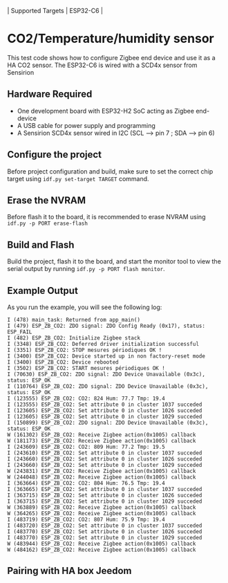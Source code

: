 | Supported Targets | 	ESP32-C6 	|


# CO2/Temperature/humidity sensor

This test code shows how to configure Zigbee end device and use it as a HA CO2 sensor. The ESP32-C6 is wired with a SCD4x sensor from Sensirion

## Hardware Required

* One development board with ESP32-H2 SoC acting as Zigbee end-device 
* A USB cable for power supply and programming
* A Sensirion SCD4x sensor wired in I2C (SCL --> pin 7 ; SDA --> pin 6)

## Configure the project

Before project configuration and build, make sure to set the correct chip target using `idf.py set-target TARGET` command.

## Erase the NVRAM 

Before flash it to the board, it is recommended to erase NVRAM using `idf.py -p PORT erase-flash`

## Build and Flash

Build the project, flash it to the board, and start the monitor tool to view the serial output by running `idf.py -p PORT flash monitor`.


## Example Output

As you run the example, you will see the following log:

```
I (478) main_task: Returned from app_main()
I (479) ESP_ZB_CO2: ZDO signal: ZDO Config Ready (0x17), status: ESP_FAIL
I (482) ESP_ZB_CO2: Initialize Zigbee stack
I (3348) ESP_ZB_CO2: Deferred driver initialization successful
I (3351) ESP_ZB_CO2: STOP mesures périodiques OK !
I (3400) ESP_ZB_CO2: Device started up in non factory-reset mode
I (3400) ESP_ZB_CO2: Device rebooted
I (3502) ESP_ZB_CO2: START mesures périodiques OK !
I (70630) ESP_ZB_CO2: ZDO signal: ZDO Device Unavailable (0x3c), status: ESP_OK
I (110764) ESP_ZB_CO2: ZDO signal: ZDO Device Unavailable (0x3c), status: ESP_OK
I (123555) ESP_ZB_CO2: CO2: 824 Hum: 77.7 Tmp: 19.4
I (123555) ESP_ZB_CO2: Set attribute 0 in cluster 1037 succeded
I (123605) ESP_ZB_CO2: Set attribute 0 in cluster 1026 succeded
I (123605) ESP_ZB_CO2: Set attribute 0 in cluster 1029 succeded
I (150899) ESP_ZB_CO2: ZDO signal: ZDO Device Unavailable (0x3c), status: ESP_OK
W (161302) ESP_ZB_CO2: Receive Zigbee action(0x1005) callback
W (181173) ESP_ZB_CO2: Receive Zigbee action(0x1005) callback
I (243609) ESP_ZB_CO2: CO2: 809 Hum: 77.2 Tmp: 19.5
I (243610) ESP_ZB_CO2: Set attribute 0 in cluster 1037 succeded
I (243660) ESP_ZB_CO2: Set attribute 0 in cluster 1026 succeded
I (243660) ESP_ZB_CO2: Set attribute 0 in cluster 1029 succeded
W (243831) ESP_ZB_CO2: Receive Zigbee action(0x1005) callback
W (244048) ESP_ZB_CO2: Receive Zigbee action(0x1005) callback
I (363664) ESP_ZB_CO2: CO2: 804 Hum: 76.5 Tmp: 19.4
I (363665) ESP_ZB_CO2: Set attribute 0 in cluster 1037 succeded
I (363715) ESP_ZB_CO2: Set attribute 0 in cluster 1026 succeded
I (363715) ESP_ZB_CO2: Set attribute 0 in cluster 1029 succeded
W (363889) ESP_ZB_CO2: Receive Zigbee action(0x1005) callback
W (364265) ESP_ZB_CO2: Receive Zigbee action(0x1005) callback
I (483719) ESP_ZB_CO2: CO2: 807 Hum: 75.9 Tmp: 19.4
I (483720) ESP_ZB_CO2: Set attribute 0 in cluster 1037 succeded
I (483770) ESP_ZB_CO2: Set attribute 0 in cluster 1026 succeded
I (483770) ESP_ZB_CO2: Set attribute 0 in cluster 1029 succeded
W (483944) ESP_ZB_CO2: Receive Zigbee action(0x1005) callback
W (484162) ESP_ZB_CO2: Receive Zigbee action(0x1005) callback

```
 
## Pairing with HA box Jeedom 



